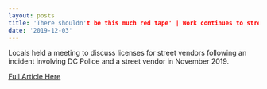 ```yaml
---
layout: posts
title: 'There shouldn't be this much red tape' | Work continues to streamline street vending licensing in DC'
date: '2019-12-03'
---
```

<!--Make sure to change the title name above and proper date-->
<!--Insert short article description here-->
Locals held a meeting to discuss licenses for street vendors following an incident involving DC Police and a street vendor in November 2019.

<!--Insert link here inside quatation marks-->
<a href="https://www.wusa9.com/article/news/local/dc/street-vending-licensing-process-dc/65-004748b4-f1c0-4023-9d9c-0a808ba83486">Full Article Here</a>